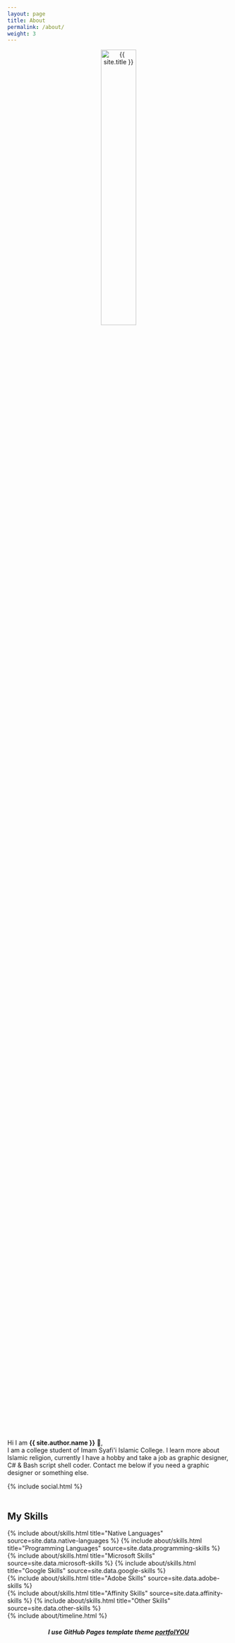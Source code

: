 ```yaml
---
layout: page
title: About
permalink: /about/
weight: 3
---
```


<p align="center">
  <img src="{{ site.author.image }}" alt="{{ site.title }}" width="40%" height="40%" style="display:flex;">
</p>

<div style="center; display:flex; width:40%; height:40%; margin-left:auto; margin-right:auto; ! important;" >

</div>

Hi I am <b>{{ site.author.name }}</b> :wave:,<br>
I am a college student of Imam Syafi'i Islamic College. I learn more about Islamic religion, currently I have a hobby and take a job as graphic designer, C# & Bash script shell coder. Contact me below if you need a graphic designer or something else.

<div style="center" >
{% include social.html %}
</div>
<br>

## **My Skills**

<div class="row">
{% include about/skills.html title="Native Languages" source=site.data.native-languages %}
{% include about/skills.html title="Programming Languages" source=site.data.programming-skills %}
</div>
<div class="row">
{% include about/skills.html title="Microsoft Skills" source=site.data.microsoft-skills %}
{% include about/skills.html title="Google Skills" source=site.data.google-skills %}
</div>
<div class="row">
{% include about/skills.html title="Adobe Skills" source=site.data.adobe-skills %}
</div>
<div class="row">
{% include about/skills.html title="Affinity Skills" source=site.data.affinity-skills %}
{% include about/skills.html title="Other Skills" source=site.data.other-skills %}
</div>



<div class="row">
{% include about/timeline.html %}
</div>

<h5 align="center">I use GitHub Pages template theme <a href="https://github.com/YoussefRaafatNasry/portfolYOU">portfolYOU</a></h5>
